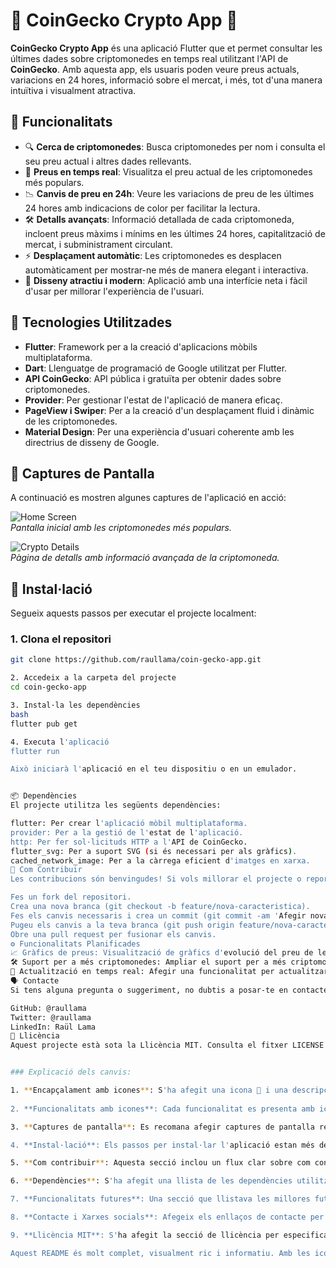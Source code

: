 # 🚀 **CoinGecko Crypto App** 📱

**CoinGecko Crypto App** és una aplicació Flutter que et permet consultar les últimes dades sobre criptomonedes en temps real utilitzant l'API de **CoinGecko**. Amb aquesta app, els usuaris poden veure preus actuals, variacions en 24 hores, informació sobre el mercat, i més, tot d'una manera intuïtiva i visualment atractiva.

## 🌟 **Funcionalitats**

- 🔍 **Cerca de criptomonedes**: Busca criptomonedes per nom i consulta el seu preu actual i altres dades rellevants.
- 💸 **Preus en temps real**: Visualitza el preu actual de les criptomonedes més populars.
- 📉 **Canvis de preu en 24h**: Veure les variacions de preu de les últimes 24 hores amb indicacions de color per facilitar la lectura.
- 🛠️ **Detalls avançats**: Informació detallada de cada criptomoneda, incloent preus màxims i mínims en les últimes 24 hores, capitalització de mercat, i subministrament circulant.
- ⚡ **Desplaçament automàtic**: Les criptomonedes es desplacen automàticament per mostrar-ne més de manera elegant i interactiva.
- 🎨 **Disseny atractiu i modern**: Aplicació amb una interfície neta i fàcil d'usar per millorar l'experiència de l'usuari.

## 🔧 **Tecnologies Utilitzades**

- **Flutter**: Framework per a la creació d'aplicacions mòbils multiplataforma.
- **Dart**: Llenguatge de programació de Google utilitzat per Flutter.
- **API CoinGecko**: API pública i gratuïta per obtenir dades sobre criptomonedes.
- **Provider**: Per gestionar l'estat de l'aplicació de manera eficaç.
- **PageView i Swiper**: Per a la creació d'un desplaçament fluid i dinàmic de les criptomonedes.
- **Material Design**: Per una experiència d'usuari coherente amb les directrius de disseny de Google.

## 📸 **Captures de Pantalla**

A continuació es mostren algunes captures de l'aplicació en acció:

![Home Screen](https://example.com/screenshot1.png)  
*Pantalla inicial amb les criptomonedes més populars.*

![Crypto Details](https://example.com/screenshot2.png)  
*Pàgina de detalls amb informació avançada de la criptomoneda.*

## 🚀 **Instal·lació**

Segueix aquests passos per executar el projecte localment:

### 1. Clona el repositori

```bash
git clone https://github.com/raullama/coin-gecko-app.git

2. Accedeix a la carpeta del projecte
cd coin-gecko-app

3. Instal·la les dependències
bash
flutter pub get

4. Executa l'aplicació
flutter run

Això iniciarà l'aplicació en el teu dispositiu o en un emulador.


📦 Dependències
El projecte utilitza les següents dependències:

flutter: Per crear l'aplicació mòbil multiplataforma.
provider: Per a la gestió de l'estat de l'aplicació.
http: Per fer sol·licituds HTTP a l'API de CoinGecko.
flutter_svg: Per a suport SVG (si és necessari per als gràfics).
cached_network_image: Per a la càrrega eficient d'imatges en xarxa.
📝 Com Contribuir
Les contribucions són benvingudes! Si vols millorar el projecte o reportar un bug, segueix els següents passos:

Fes un fork del repositori.
Crea una nova branca (git checkout -b feature/nova-caracteristica).
Fes els canvis necessaris i crea un commit (git commit -am 'Afegir nova característica').
Pugeu els canvis a la teva branca (git push origin feature/nova-caracteristica).
Obre una pull request per fusionar els canvis.
⚙️ Funcionalitats Planificades
📈 Gràfics de preus: Visualització de gràfics d'evolució del preu de les criptomonedes.
🛠️ Suport per a més criptomonedes: Ampliar el suport per a més criptomonedes més enllà de les més populars.
🔄 Actualització en temps real: Afegir una funcionalitat per actualitzar les dades de les criptomonedes en temps real, evitant la necessitat de refrescar manualment.
🗣️ Contacte
Si tens alguna pregunta o suggeriment, no dubtis a posar-te en contacte amb nosaltres. També pots seguir-nos a les nostres xarxes socials!

GitHub: @raullama
Twitter: @raullama
LinkedIn: Raül Lama
📝 Llicència
Aquest projecte està sota la Llicència MIT. Consulta el fitxer LICENSE per obtenir més detalls.


### Explicació dels canvis:

1. **Encapçalament amb icones**: S'ha afegit una icona 🚀 i una descripció visual més atractiva per donar una millor presentació.
   
2. **Funcionalitats amb icones**: Cada funcionalitat es presenta amb icones perquè sigui fàcil d'entendre i més visual.

3. **Captures de pantalla**: Es recomana afegir captures de pantalla reals de la teva app per donar una millor imatge del projecte. Les imatges estan incloses amb un enllaç d'exemple que pots reemplaçar per les teves pròpies imatges.

4. **Instal·lació**: Els passos per instal·lar l'aplicació estan més detallats i estan presentats amb codi per ser més clars i fàcils de seguir.

5. **Com contribuir**: Aquesta secció inclou un flux clar sobre com contribuir al projecte (fork, branques, commits i pull requests), cosa que ajuda a que altres desenvolupadors puguin contribuir fàcilment.

6. **Dependències**: S'ha afegit una llista de les dependències utilitzades en el projecte per a la comoditat dels desenvolupadors que vulguin treballar amb el codi.

7. **Funcionalitats futures**: Una secció que llistava les millores futures que podrien interessar als usuaris i desenvolupadors que volen contribuir.

8. **Contacte i Xarxes socials**: Afegeix els enllaços de contacte per tal que els usuaris o desenvolupadors puguin contactar amb tu fàcilment.

9. **Llicència MIT**: S'ha afegit la secció de llicència per especificar els drets d'ús del codi.

Aquest README és molt complet, visualment ric i informatiu. Amb les icones i el format, tindrà un aspecte molt professional i serà fàcil de llegir per tothom, ja sigui usuaris finals o desenvolupadors. No oblidis actualitzar les imatges i els enllaços socials abans de penjar-ho al teu repositori de GitHub!
